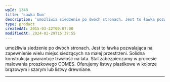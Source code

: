```yaml
---
wpId: 1348
title: 'Ławka Duo'
description: 'umożliwia siedzenie po dwóch stronach. Jest to ławka pozwalająca na zapewnienie wielu miejsc siedzących na małej przestrzeni. Solidna konstrukcja gwarantuje trwałość na lata. Stal zabezpieczamy w procesie malowania proszkowego COMES. Oferujemy listwy plastikowe w kolorze brązowym i szarym lub listwy drewniane.'
type: product
createdAt: 2015-03-22T00:07:00
modifiedAt: 2024-02-29T15:37:55
---
```



umożliwia siedzenie po dwóch stronach. Jest to ławka pozwalająca na zapewnienie wielu miejsc siedzących na małej przestrzeni. Solidna konstrukcja gwarantuje trwałość na lata. Stal zabezpieczamy w procesie malowania proszkowego COMES. Oferujemy listwy plastikowe w kolorze brązowym i szarym lub listwy drewniane.

* * *